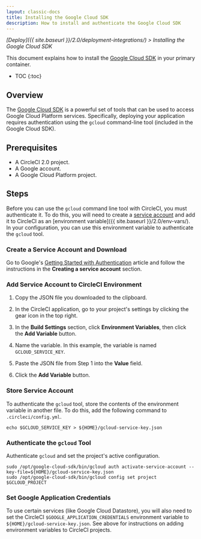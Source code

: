```yaml
---
layout: classic-docs
title: Installing the Google Cloud SDK
description: How to install and authenticate the Google Cloud SDK
---
```


*[Deploy]({{ site.baseurl }}/2.0/deployment-integrations/) > Installing the Google Cloud SDK*

This document explains
how to install the [Google Cloud SDK](https://cloud.google.com/sdk/) in your primary container.

* TOC
{:toc}

## Overview

The [Google Cloud SDK](https://cloud.google.com/sdk/) is a powerful set of tools
that can be used to access Google Cloud Platform services.
Specifically, deploying your application
requires authentication using the `gcloud` command-line tool (included in the Google Cloud SDK).

## Prerequisites

- A CircleCI 2.0 project.
- A Google account.
- A Google Cloud Platform project.

## Steps

Before you can use the `gcloud` command line tool with CircleCI,
you must authenticate it.
To do this,
you will need to create a [service account](https://developers.google.com/identity/protocols/OAuth2ServiceAccount)
and add it to CircleCI as an [environment variable]({{ site.baseurl }}/2.0/env-vars/).
In your configuration,
you can use this environment variable
to authenticate the `gcloud` tool.

### Create a Service Account and Download

Go to Google's [Getting Started with Authentication](https://cloud.google.com/docs/authentication/getting-started) article
and follow the instructions in the **Creating a service account** section.

### Add Service Account to CircleCI Environment

1. Copy the JSON file you downloaded to the clipboard.

2. In the CircleCI application,
go to your project's settings
by clicking the gear icon in the top right.

3. In the **Build Settings** section,
click **Environment Variables**,
then click the **Add Variable** button.

4. Name the variable.
In this example, the variable is named `GCLOUD_SERVICE_KEY`.

5. Paste the JSON file from Step 1 into the **Value** field.

6. Click the **Add Variable** button.

### Store Service Account

To authenticate the `gcloud` tool,
store the contents of the environment variable in another file.
To do this,
add the following command to `.circleci/config.yml`.

    echo $GCLOUD_SERVICE_KEY > ${HOME}/gcloud-service-key.json

### Authenticate the `gcloud` Tool

Authenticate `gcloud`
and set the project's active configuration.

    sudo /opt/google-cloud-sdk/bin/gcloud auth activate-service-account --key-file=${HOME}/gcloud-service-key.json
    sudo /opt/google-cloud-sdk/bin/gcloud config set project $GCLOUD_PROJECT

### Set Google Application Credentials

To use certain services (like Google Cloud Datastore),
you will also need to set the CircleCI `$GOOGLE_APPLICATION_CREDENTIALS` environment variable to `${HOME}/gcloud-service-key.json`.
See above for instructions on adding environment variables to CircleCI projects.
